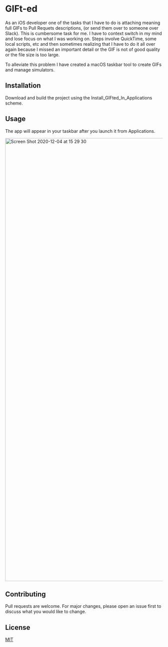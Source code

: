 # GIFt-ed

As an iOS developer one of the tasks that I have to do is attaching meaning full GIFs to Pull Requets descriptions, (or send them over to someone over Slack). 
This is cumbersome task for me. I have to context switch in my mind and lose focus on what I was working on. Steps involve QuickTime, some local scripts, etc and then sometimes realizing that I have to do it all over again because I missed an important detail or the GIF is not of good quality or the file size is too large. 

To alleviate this problem I have created a macOS taskbar tool to create GIFs and manage simulators.

## Installation

Download and build the project using the Install_GIFted_In_Applications scheme.

## Usage

The app will appear in your taskbar after you launch it from Applications.

<img width="1410" alt="Screen Shot 2020-12-04 at 15 29 30" src="https://user-images.githubusercontent.com/7418471/101211734-a3949880-3645-11eb-9c5f-b67b6db0a2ee.png">

## Contributing
Pull requests are welcome. For major changes, please open an issue first to discuss what you would like to change.


## License
[MIT](https://choosealicense.com/licenses/mit/)
